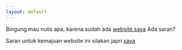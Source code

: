 ```yaml
---
layout: default
---
```


Bingung mau nulis apa, karena sudah ada [website saya](https://ihsanpraditya.com) Ada saran?

Saran untuk kemajuan website ini silakan japri [saya](https://wa.me/6285723070209?text=%D8%A7%D9%84%D8%B3%D9%91%D9%80%D9%84%D8%A7%D9%85%DB%92%20%D8%B9%D9%84%D9%8A%D9%83%D9%85%DB%92%20%D9%88%D8%B1%D8%AD%D9%85%D9%80%DB%83%20%D8%A7%EF%BB%9F%D9%84%D9%91%DB%81%20%D9%88%D8%A8%D8%B1%D9%83%D8%A7%D8%AA%DB%81%0A%0ASaya%2C%20...%0AAda%20saran%20untuk%20kemajuan%20website%20kamu%20yaitu%3A%0A%0A1.%0A%0A2.%0A%0A)
